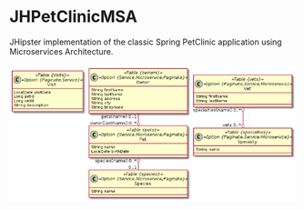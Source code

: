# JHPetClinicMSA
JHipster implementation of the classic Spring PetClinic application using Microservices Architecture.

<p align="center">
    <img src="jhpetclinicmsa.png" />
</p>
